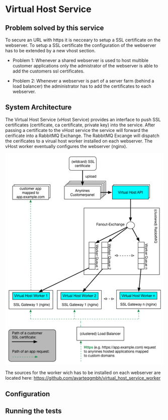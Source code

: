 # Virtual Host Service


## Problem solved by this service

To secure an URL with https it is necceary to setup a SSL certificate on the webserver. To setup a SSL certificate the configuration of the webserver has to be extended by a new vhost section. 

- Problem 1: Whenever a shared webserver is used to host multible customer applications only the admistrator of the webserver is able to add the customers ssl certificates.

- Problem 2: Whenever a webserver is part of a server farm (behind a load balancer) the administrator has to add the certificates to each webserver.

## System Architecture


The Virtual Host Service (vHost Service) provides an interface to push SSL certificates (certificate, ca certificate, private key) into the service. After passing a certificate to the vHost service the service will forward the cerificate into a RabbitMQ Exchange. The RabbitMQ Excange will dispatch the cerificates to a virual host worker installed on each webserver. The vHost worker eventually configures the webserver (nginx).

![an image](/doc/overall_architecture.png)

The sources for the worker wich has to be installed on each webserver are located here:
https://github.com/avarteqgmbh/virtual_host_service_worker

## Configuration

## Running the tests
